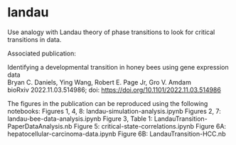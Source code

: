 # landau

Use analogy with Landau theory of phase transitions to look for critical transitions in data.

Associated publication:

Identifying a developmental transition in honey bees using gene expression data  
Bryan C. Daniels, Ying Wang, Robert E. Page Jr, Gro V. Amdam  
bioRxiv 2022.11.03.514986; doi: https://doi.org/10.1101/2022.11.03.514986

The figures in the publication can be reproduced using the following notebooks:
Figures 1, 4, 8: landau-simulation-analysis.ipynb
Figures 2, 7: landau-bee-data-analysis.ipynb
Figure 3, Table 1: LandauTransition-PaperDataAnalysis.nb
Figure 5: critical-state-correlations.ipynb
Figure 6A: hepatocellular-carcinoma-data.ipynb
Figure 6B: LandauTransition-HCC.nb	
